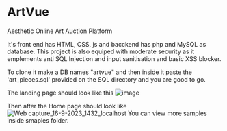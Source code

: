# ArtVue

Aesthetic Online Art Auction Platform

It's front end has HTML, CSS, js and bacckend has php and MySQL as database. This project is also equiped with moderate security as it emplements anti SQL Injection and input sanitisation and basic XSS blocker.

To clone it make a DB names "artvue" and then inside it paste the 'art_pieces.sql' provided on the SQL directory and you are good to go.

The landing page should look like this
![image](https://github.com/whitebeard10/ArtVue/assets/103208764/4f10c55c-afb0-4b89-8a1d-7a0e98561d7e)

Then after the Home page should look like
![Web capture_16-9-2023_1432_localhost](https://github.com/whitebeard10/ArtVue/assets/103208764/3ef7a9b8-d701-4e1b-a168-f8bdf2e3239b)
You can view more samples inside smaples folder.
